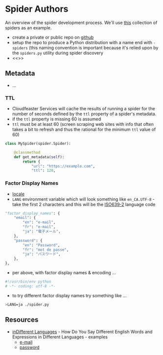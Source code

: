 # Spider Authors

An overview of the spider development process.
We'll use [this](https://github.com/simonsdave/gaming-spiders)
collection of spiders as an example.

* create a private or public repo on [github](https://github.com)
* setup the repo to produce a Python distribution with a name
end with ```-spiders``` (this naming convention is important because
it's relied upon by the ```spiders.py``` utility during spider discovery
* <<<lots more to fill in here>>>

## Metadata

* ...

### TTL

* Cloudfeaster Services will cache the results of running a spider
for the number of seconds defined by the ```ttl``` property of a
spider's metadata.
* if the ```ttl``` property is missing 60 is assumed
* ```ttl``` must be at least 60 (screen scraping web sites with info
that often takes a bit to refresh and thus the rational for the 
minimum ```ttl``` value of 60)

```python
class MySpider(spider.Spider):

    @classmethod
    def get_metadata(self):
        return {
            "url": "https://example.com",
            "ttl": 120,
```

### Factor Display Names

* [locale](https://en.wikipedia.org/wiki/Locale)
* ```LANG``` environment variable which will look something like ```en_CA.UTF-8``` - take the first 2 characters
and this will be the [ISO639-2](http://www.loc.gov/standards/iso639-2/php/code_list.php) language code

```python
"factor_display_names": {
    "email": {
        "en": "e-mail",
        "fr": "e-mail",
        "ja": "電子メール",
    },
    "password": {
        "en": "Password",
        "fr": "mot de passe",
        "ja": "パスワード",
    },
},
```

* per above, with factor display names & encoding ...

```python
#!/usr/bin/env python
# -*- coding: utf-8 -*-
```

* to try different factor display names try something like ...

```bash
>LANG=ja ./spider.py
```

## Resources
* [inDifferent Languages](http://www.indifferentlanguages.com/words/e-mail) - How Do You Say Different English Words and Expressions in Different Languages - examples
  * [e-mail](http://www.indifferentlanguages.com/words/e-mail)
  * [password](http://www.indifferentlanguages.com/words/password)
